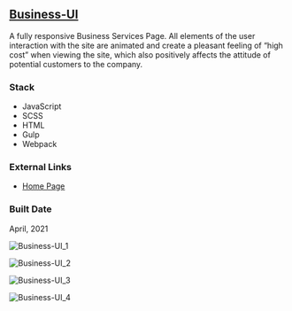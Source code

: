 [Business-UI](https://pet-business-ui.web.app/)
----------------------------------------------------------------------------------------------

A fully responsive Business Services Page. All elements of the user interaction with the site are animated and create a pleasant feeling of “high cost” when viewing the site, which also positively affects the attitude of potential customers to the company.

### Stack

*   JavaScript
*   SCSS
*   HTML
*   Gulp
*   Webpack

### External Links

*   [Home Page](https://pet-business-ui.web.app/)

### Built Date

April, 2021

![Business-UI_1](https://firebasestorage.googleapis.com/v0/b/petrinich-sergey----portfolio.appspot.com/o/PET_Business-UI%2FBusiness-UI_1.jpg?alt=media&token=0c8ada35-b2c6-4ff2-a42c-5258d3fe5847)

![Business-UI_2](https://firebasestorage.googleapis.com/v0/b/petrinich-sergey----portfolio.appspot.com/o/PET_Business-UI%2FBusiness-UI_2.jpg?alt=media&token=b2348799-1b96-44de-afe1-cdaba8c629e1)

![Business-UI_3](https://firebasestorage.googleapis.com/v0/b/petrinich-sergey----portfolio.appspot.com/o/PET_Business-UI%2FBusiness-UI_3.jpg?alt=media&token=66b3d7f4-89e6-485b-bd69-89c16ad4255a)

![Business-UI_4](https://firebasestorage.googleapis.com/v0/b/petrinich-sergey----portfolio.appspot.com/o/PET_Business-UI%2FBusiness-UI_4.jpg?alt=media&token=7f873816-1d5d-4bcc-97ca-03e1389de3d7)
